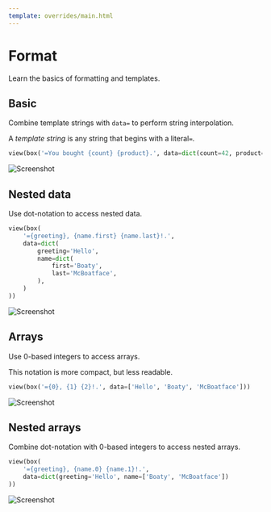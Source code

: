 ```yaml
---
template: overrides/main.html
---
```

# Format

Learn the basics of formatting and templates.

## Basic

Combine template strings with `data=` to perform string interpolation.

A _template string_ is any string that begins with a literal`=`.


```py
view(box('=You bought {count} {product}.', data=dict(count=42, product='donuts')))
```


![Screenshot](assets/screenshots/format_basic.png)


## Nested data

Use dot-notation to access nested data.


```py
view(box(
    '={greeting}, {name.first} {name.last}!.',
    data=dict(
        greeting='Hello',
        name=dict(
            first='Boaty',
            last='McBoatface',
        ),
    )
))
```


![Screenshot](assets/screenshots/format_nested.png)


## Arrays

Use 0-based integers to access arrays.

This notation is more compact, but less readable.


```py
view(box('={0}, {1} {2}!.', data=['Hello', 'Boaty', 'McBoatface']))
```


![Screenshot](assets/screenshots/format_array.png)


## Nested arrays

Combine dot-notation with 0-based integers to access nested arrays.


```py
view(box(
    '={greeting}, {name.0} {name.1}!.',
    data=dict(greeting='Hello', name=['Boaty', 'McBoatface'])
))
```


![Screenshot](assets/screenshots/format_nested_array.png)
